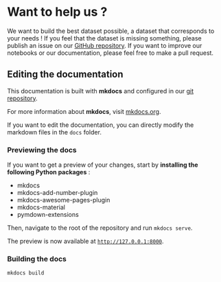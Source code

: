 # Want to help us ?

We want to build the best dataset possible, a dataset that corresponds to your needs ! If you feel that the dataset is missing something, please publish an issue on our [GitHub repository](somelink). If you want to improve our notebooks or our documentation, please feel free to make a pull request.

## Editing the documentation

This documentation is built with **mkdocs** and configured in our [git repository](http://gitlab.meteo.fr/deep_learning/data_exploration). 

For more information about **mkdocs**, visit [mkdocs.org](https://www.mkdocs.org/).

If you want to edit the documentation, you can directly modify the markdown files in the ```docs``` folder.

### Previewing the docs

If you want to get a preview of your changes, start by **installing the following Python packages** :

* mkdocs
* mkdocs-add-number-plugin
* mkdocs-awesome-pages-plugin
* mkdocs-material
* pymdown-extensions

Then, navigate to the root of the repository and run ```mkdocs serve```. 

The preview is now available at [```http://127.0.0.1:8000```](http://127.0.0.1:8000/).

### Building the docs

```mkdocs build```
